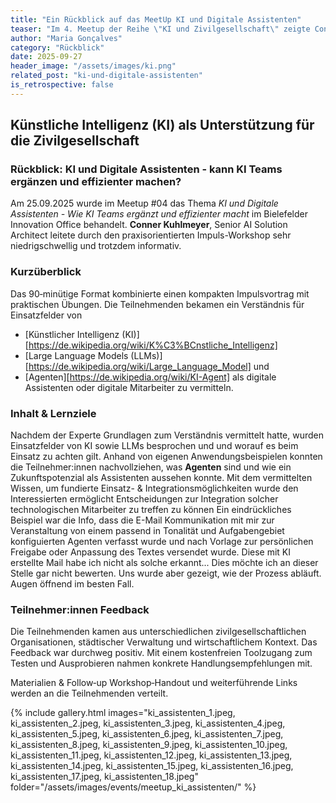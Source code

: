 ```yaml
---
title: "Ein Rückblick auf das MeetUp KI und Digitale Assistenten"
teaser: "Im 4. Meetup der Reihe \"KI und Zivilgesellschaft\" zeigte Conner Kuhlmeyer praxisnah, wie Digitale Assistenten in Organisationen eingesetzt werden können."
author: "Maria Gonçalves"
category: "Rückblick"
date: 2025-09-27
header_image: "/assets/images/ki.png"
related_post: "ki-und-digitale-assistenten"
is_retrospective: false
---
```


## Künstliche Intelligenz (KI) als Unterstützung für die Zivilgesellschaft

### Rückblick: KI und Digitale Assistenten - kann KI Teams ergänzen und effizienter machen? 

Am 25.09.2025 wurde im Meetup #04 das Thema *KI und Digitale Assistenten - Wie KI Teams ergänzt und effizienter macht* im Bielefelder Innovation Office behandelt. 
**Conner Kuhlmeyer**, Senior AI Solution Architect leitete durch den praxisorientierten Impuls-Workshop sehr niedrigschwellig und trotzdem informativ.

### Kurzüberblick
Das 90‑minütige Format kombinierte einen kompakten Impulsvortrag mit praktischen Übungen. 
Die Teilnehmenden bekamen ein Verständnis für Einsatzfelder von 
- [Künstlicher Intelligenz (KI)][https://de.wikipedia.org/wiki/K%C3%BCnstliche_Intelligenz] 
- [Large Language Models (LLMs)][https://de.wikipedia.org/wiki/Large_Language_Model] und 
- [Agenten][https://de.wikipedia.org/wiki/KI-Agent] als digitale Assistenten oder digitale Mitarbeiter zu vermitteln.

### Inhalt & Lernziele
Nachdem der Experte Grundlagen zum Verständnis vermittelt hatte, wurden Einsatzfelder von KI sowie LLMs besprochen und und worauf es beim Einsatz zu achten gilt.
Anhand von eigenen Anwendungsbeispielen konnten die Teilnehmer:innen nachvollziehen, was **Agenten** sind und wie ein Zukunftspotenzial als Assistenten aussehen konnte. 
Mit dem vermittelten Wissen, um fundierte Einsatz- & Integrationsmöglichkeiten wurde den Interessierten ermöglicht Entscheidungen zur Integration solcher technologischen Mitarbeiter zu treffen zu können
Ein eindrückliches Beispiel war die Info, dass die E-Mail Kommunikation mit mir zur Veranstaltung von einem passend in Tonalität und Aufgabengebiet konfiguierten Agenten verfasst wurde und nach Vorlage zur persönlichen Freigabe oder Anpassung des Textes versendet wurde. 
Diese mit KI erstellte Mail habe ich nicht als solche erkannt... Dies möchte ich an dieser Stelle gar nicht bewerten. Uns wurde aber gezeigt, wie der Prozess abläuft. Augen öffnend im besten Fall. 

### Teilnehmer:innen Feedback
Die Teilnehmenden kamen aus unterschiedlichen zivilgesellschaftlichen Organisationen, städtischer Verwaltung und wirtschaftlichem Kontext. Das Feedback war durchweg positiv.
Mit einem kostenfreien Toolzugang zum Testen und Ausprobieren nahmen konkrete Handlungsempfehlungen mit.

Materialien & Follow‑up
Workshop‑Handout und weiterführende Links werden an die Teilnehmenden verteilt.

{% include gallery.html
images="ki_assistenten_1.jpeg, ki_assistenten_2.jpeg, ki_assistenten_3.jpeg, ki_assistenten_4.jpeg, ki_assistenten_5.jpeg, ki_assistenten_6.jpeg, ki_assistenten_7.jpeg, ki_assistenten_8.jpeg, ki_assistenten_9.jpeg, ki_assistenten_10.jpeg, ki_assistenten_11.jpeg, ki_assistenten_12.jpeg, ki_assistenten_13.jpeg, ki_assistenten_14.jpeg, ki_assistenten_15.jpeg, ki_assistenten_16.jpeg, ki_assistenten_17.jpeg, ki_assistenten_18.jpeg" folder="/assets/images/events/meetup_ki_assistenten/"
%}
